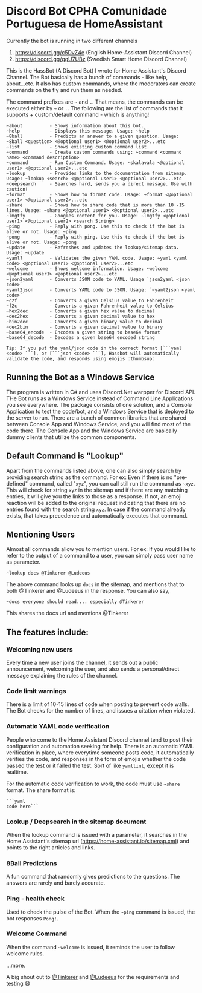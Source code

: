 # Discord Bot CPHA Comunidade Portuguesa de HomeAssistant

Currently the bot is running in two different channels 
1. https://discord.gg/c5DvZ4e (English Home-Assistant Discord Channel)
2. https://discord.gg/ggU7UBz (Swedish Smart Home Discord Channel)

This is the HassBot (A Discord Bot) I wrote for Home Assistant's Discord Channel. The Bot basically has a bunch of commands - like help, about...etc. It also has custom commands, where the moderators can create commands on the fly and run them as needed. 

The command prefixes are `~` and `.`. That means, the commands can be executed either by `~` or `.`. The following are the list of commands that it supports + custom/default command - which is anything!

```
~about          - Shows information about this bot.
~help           - Displays this message. Usage: ~help
~8ball          - Predicts an answer to a given question. Usage: ~8ball <question> <@optional user1> <@optional user2>...etc
~list           - Shows existing custom command list.
~command        - Create custom commands using: ~command <command name> <command description>
~command        - Run Custom Command. Usage: ~skalavala <@optional user1> <@optional user2>...etc
~lookup         - Provides links to the documentation from sitemap. Usage: ~lookup <search> <@optional user1> <@optional user2>...etc
~deepsearch     - Searches hard, sends you a direct message. Use with caution!
~format         - Shows how to format code. Usage: ~format <@optional user1> <@optional user2>...etc
~share          - Shows how to share code that is more than 10 -15 lines. Usage: ~share <@optional user1> <@optional user2>...etc
~lmgtfy         - Googles content for you. Usage: ~lmgtfy <@optional user1> <@optional user2> <search String>
~ping           - Reply with pong. Use this to check if the bot is alive or not. Usage: ~ping
~pong           - Reply with ping. Use this to check if the bot is alive or not. Usage: ~pong
~update         - Refreshes and updates the lookup/sitemap data. Usage: ~update
~yaml?          - Validates the given YAML code. Usage: ~yaml <yaml code> <@optional user1> <@optional user2>...etc
~welcome        - Shows welcome information. Usage: ~welcome <@optional user1> <@optional user2>...etc
~json2yaml      - Converts JSON code to YAML. Usage `json2yaml <json code>`
~yaml2json      - Converts YAML code to JSON. Usage: `~yaml2json <yaml code>`
~c2f            - Converts a given Celsius value to Fahrenheit
~f2c            - Converts a given Fahrenheit value to Celsius
~hex2dec        - Converts a given hex value to decimal
~dec2hex        - Converts a given decimal value to hex
~bin2dec        - Converts a given binary value to decimal
~dec2bin        - Converts a given decimal value to binary
~base64_encode  - Encodes a given string to base64 format
~base64_decode  - Decodes a given base64 encoded string

Tip: If you put the yaml/json code in the correct format [```yaml <code> ```], or [```json <code> ```], Hassbot will automatically validate the code, and responds using emojis :thumbsup:
```

## Running the Bot as a Windows Service
The program is written in C# and uses Discord.Net warpper for Discord API. THe Bot runs as a Windows Service instead of Command Line Applications you see everywhere. The package consists of one solution, and a Console Application to test the code/bot, and a Windows Service that is deployed to the server to run. There are a bunch of common libraries that are shared between Console App and Windows Service, and you will find most of the code there. The Console App and the Windows Service are basically dummy clients that utilize the common components.


## Default Command is "Lookup"

Apart from the commands listed above, one can also simply search by providing search string as the command. For ex: Even if there is no "pre-defined" command, called "`xyz`", you can call still run the command as `~xyz`. This will check for string `xyz` in the sitemap and if there are any matching entries, it will give you the links to those as a response. If not, an emoji reaction will be added to the original request indicating that there are no entries found with the search string `xyz`. In case if the command already exists, that takes precedence and automatically executes that command. 

## Mentioning Users

Almost all commands allow you to mention users. For ex: If you would like to refer to the output of a command to a user, you can simply pass user name as parameter.

```
~lookup docs @Tinkerer @Ludeeus
```

The above command looks up `docs` in the sitemap, and mentions that to both @Tinkerer and @Ludeeus in the response. You can also say,

```
~docs everyone should read.... especially @Tinkerer
```
This shares the docs url and mentions @Tinkerer


## The features include:

### Welcoming new users
Every time a new user joins the channel, it sends out a public announcement, welcoming the user, and also sends a personal/direct message explaining the rules of the channel.

### Code limit warnings
There is a limit of 10-15 lines of code when posting to prevent code walls. The Bot checks for the number of lines, and issues a citation when violated.

### Automatic YAML code verification
People who come to the Home Assistant Discord channel tend to post their configuration and automation seeking for help. There is an automatic YAML verification in place, where everytime someone posts code, it automatically verifies the code, and responses in the form of emojis whether the code passed the test or it failed the test. Sort of like `yamllint`, except it is realtime.

For the automatic code verification to work, the code must use `~share` format. The share format is:

```
```yaml
code here```
```

### Lookup / Deepsearch in the sitemap document
When the lookup command is issued with a parameter, it searches in the Home Assistant's sitemap url (https://home-assistant.io/sitemap.xml) and points to the right articles and links.

### 8Ball Predictions
A fun command that randomly gives predictions to the questions. The answers are rarely and barely accurate.

### Ping - health check
Used to check the pulse of the Bot. When the `~ping` command is issued, the bot responses `Pong!`.

### Welcome Command
When the command `~welcome` is issued, it reminds the user to follow welcome rules.

...more.

A big shout out to [@Tinkerer](https://github.com/DubhAd/Home-AssistantConfig/) and [@Ludeeus](https://github.com/ludeeus) for the requirements and testing :smile:
